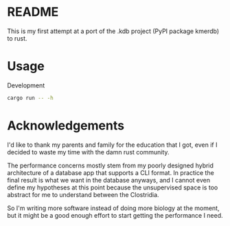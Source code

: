 # README

This is my first attempt at a port of the .kdb project (PyPI package kmerdb) to rust.


# Usage


Development

```bash
cargo run -- -h
```



# Acknowledgements

I'd like to thank my parents and family for the education that I got, even if I decided to waste my time with the damn rust community.

The performance concerns mostly stem from my poorly designed hybrid architecture of a database app that supports a CLI format. In practice the final result is what we want in the database anyways, and I cannot even define my hypotheses at this point because the unsupervised space is too abstract for me to understand between the Clostridia.

So I'm writing more software instead of doing more biology at the moment, but it might be a good enough effort to start getting the performance I need. 

